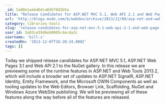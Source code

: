 ```yaml
---
_id: 5a88e1aebd6dca0d5f0d2b5a
title: "Release Candidates for ASP.NET MVC 5.1, Web API 2.1 and Web Page 3.1."
url: 'http://blogs.msdn.com/b/webdev/archive/2013/12/09/asp-net-and-web-tools-2013-2-preview-for-visual-studio-2013.aspx'
category: libraries-tools
slug: 'release-candidates-for-asp-net-mvc-5-1-web-api-2-1-and-web-page-3-1'
user_id: 5a83ce59d6eb0005c4ecda2c
username: 'bill-s'
createdOn: '2013-12-07T10:20:24.000Z'
tags: []
---
```


Today we shipped release candidates for ASP.NET MVC 5.1, ASP.NET Web Pages 3.1 and Web API 2.1 to the NuGet gallery. In this release we are previewing some of the runtime features in ASP.NET and Web Tools 2013.2, which will include a broader set of updates to ASP.NET SignalR, ASP.NET Identity, Entity Framework, and the Microsoft OWIN Components as well as tooling updates to the Web Editors, Browser Link, Scaffolding, NuGet and Windows Azure WebSite publishing. We will be previewing all of these features along the way before all of the features are released.
